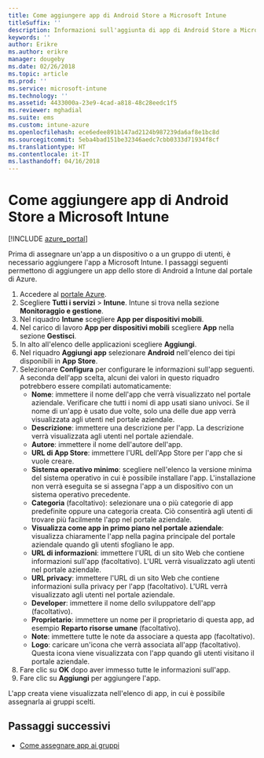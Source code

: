 ```yaml
---
title: Come aggiungere app di Android Store a Microsoft Intune
titleSuffix: ''
description: Informazioni sull'aggiunta di app di Android Store a Microsoft Intune.
keywords: ''
author: Erikre
ms.author: erikre
manager: dougeby
ms.date: 02/26/2018
ms.topic: article
ms.prod: ''
ms.service: microsoft-intune
ms.technology: ''
ms.assetid: 4433000a-23e9-4cad-a818-48c28eedc1f5
ms.reviewer: mghadial
ms.suite: ems
ms.custom: intune-azure
ms.openlocfilehash: ece6edee891b147ad2124b987239da6af8e1bc8d
ms.sourcegitcommit: 5eba4bad151be32346aedc7cbb0333d71934f8cf
ms.translationtype: HT
ms.contentlocale: it-IT
ms.lasthandoff: 04/16/2018
---
```

# <a name="how-to-add-android-store-apps-to-microsoft-intune"></a>Come aggiungere app di Android Store a Microsoft Intune

[!INCLUDE [azure_portal](./includes/azure_portal.md)]

Prima di assegnare un'app a un dispositivo o a un gruppo di utenti, è necessario aggiungere l'app a Microsoft Intune. I passaggi seguenti permettono di aggiungere un app dello store di Android a Intune dal portale di Azure.

1. Accedere al [portale Azure](https://portal.azure.com).
2. Scegliere **Tutti i servizi** > **Intune**. Intune si trova nella sezione **Monitoraggio e gestione**.
3. Nel riquadro **Intune** scegliere **App per dispositivi mobili**.
4. Nel carico di lavoro **App per dispositivi mobili** scegliere **App** nella sezione **Gestisci**.
5. In alto all'elenco delle applicazioni scegliere **Aggiungi**.
6. Nel riquadro **Aggiungi app** selezionare **Android** nell'elenco dei tipi disponibili in **App Store**.
7. Selezionare **Configura** per configurare le informazioni sull'app seguenti. A seconda dell'app scelta, alcuni dei valori in questo riquadro potrebbero essere compilati automaticamente:
    - **Nome**: immettere il nome dell'app che verrà visualizzato nel portale aziendale. Verificare che tutti i nomi di app usati siano univoci. Se il nome di un'app è usato due volte, solo una delle due app verrà visualizzata agli utenti nel portale aziendale.
    - **Descrizione**: immettere una descrizione per l'app. La descrizione verrà visualizzata agli utenti nel portale aziendale.
    - **Autore**: immettere il nome dell'autore dell'app.
    - **URL di App Store**: immettere l'URL dell'App Store per l'app che si vuole creare.
    - **Sistema operativo minimo**: scegliere nell'elenco la versione minima del sistema operativo in cui è possibile installare l'app. L'installazione non verrà eseguita se si assegna l'app a un dispositivo con un sistema operativo precedente.
    - **Categoria** (facoltativo): selezionare una o più categorie di app predefinite oppure una categoria creata. Ciò consentirà agli utenti di trovare più facilmente l'app nel portale aziendale.
    - **Visualizza come app in primo piano nel portale aziendale**: visualizza chiaramente l'app nella pagina principale del portale aziendale quando gli utenti sfogliano le app.
    - **URL di informazioni**: immettere l'URL di un sito Web che contiene informazioni sull'app (facoltativo). L'URL verrà visualizzato agli utenti nel portale aziendale.
    - **URL privacy**: immettere l'URL di un sito Web che contiene informazioni sulla privacy per l'app (facoltativo). L'URL verrà visualizzato agli utenti nel portale aziendale.
    - **Developer**: immettere il nome dello sviluppatore dell'app (facoltativo).
    - **Proprietario**: immettere un nome per il proprietario di questa app, ad esempio **Reparto risorse umane** (facoltativo).
    - **Note**: immettere tutte le note da associare a questa app (facoltativo).
    - **Logo**: caricare un'icona che verrà associata all'app (facoltativo). Questa icona viene visualizzata con l'app quando gli utenti visitano il portale aziendale.
8. Fare clic su **OK** dopo aver immesso tutte le informazioni sull'app.
9. Fare clic su **Aggiungi** per aggiungere l'app.

L'app creata viene visualizzata nell'elenco di app, in cui è possibile assegnarla ai gruppi scelti. 

## <a name="next-steps"></a>Passaggi successivi

- [Come assegnare app ai gruppi](apps-deploy.md)